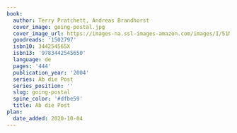 ```yaml
---
book:
  author: Terry Pratchett, Andreas Brandhorst
  cover_image: going-postal.jpg
  cover_image_url: https://images-na.ssl-images-amazon.com/images/I/51NSVXb5MFL.jpg
  goodreads: '1502797'
  isbn10: 344254565X
  isbn13: '9783442545650'
  language: de
  pages: '444'
  publication_year: '2004'
  series: Ab die Post
  series_position: ''
  slug: going-postal
  spine_color: '#dfbe59'
  title: Ab die Post
plan:
  date_added: 2020-10-04
---
```

